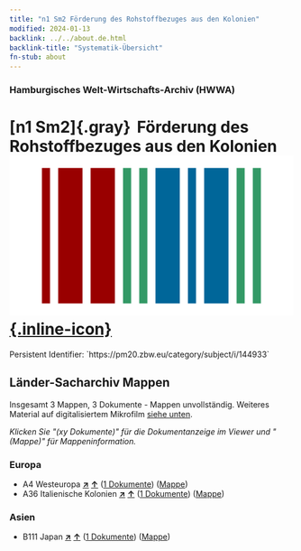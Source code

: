 ```yaml
---
title: "n1 Sm2 Förderung des Rohstoffbezuges aus den Kolonien"
modified: 2024-01-13
backlink: ../../about.de.html
backlink-title: "Systematik-Übersicht"
fn-stub: about
---
```


### Hamburgisches Welt-Wirtschafts-Archiv (HWWA)

# [n1 Sm2]{.gray}&#8201; Förderung des Rohstoffbezuges aus den Kolonien &#160; [![Wikidata](/images/Wikidata-logo.svg "Wikidata"){.inline-icon}](http://www.wikidata.org/entity/Q104710390)

<div class="hint">Persistent Identifier: `https://pm20.zbw.eu/category/subject/i/144933`</div>







## Länder-Sacharchiv Mappen






Insgesamt 3 Mappen, 3 Dokumente - Mappen unvollständig. Weiteres Material auf digitalisiertem Mikrofilm [siehe unten](#filmsections).

_Klicken Sie "(xy Dokumente)" für die Dokumentanzeige im Viewer und "(Mappe)" für Mappeninformation._




### Europa

- A4 Westeuropa [**&nearr;**](../../../geo/i/140897/about.de.html "Westeuropa (alle Mappen)") [**&uarr;**](../../../geo/about.de.html#A4 "Ländersystematik") (<a href="https://pm20.zbw.eu/iiifview/folder/sh/140897,144933" title="über: Westeuropa : Förderung des Rohstoffbezuges aus den Kolonien" target="_blank">1 Dokumente</a>) ([Mappe](../../../../folder/sh/1408xx/140897/1449xx/144933/about.de.html))
- A36 Italienische Kolonien [**&nearr;**](../../../geo/i/141012/about.de.html "Italienische Kolonien (alle Mappen)") [**&uarr;**](../../../geo/about.de.html#A36 "Ländersystematik") (<a href="https://pm20.zbw.eu/iiifview/folder/sh/141012,144933" title="über: Italienische Kolonien : Förderung des Rohstoffbezuges aus den Kolonien" target="_blank">1 Dokumente</a>) ([Mappe](../../../../folder/sh/1410xx/141012/1449xx/144933/about.de.html))

### Asien

- B111 Japan [**&nearr;**](../../../geo/i/141272/about.de.html "Japan (alle Mappen)") [**&uarr;**](../../../geo/about.de.html#B111 "Ländersystematik") (<a href="https://pm20.zbw.eu/iiifview/folder/sh/141272,144933" title="über: Japan : Förderung des Rohstoffbezuges aus den Kolonien" target="_blank">1 Dokumente</a>) ([Mappe](../../../../folder/sh/1412xx/141272/1449xx/144933/about.de.html))



<a id="filmsections" />













